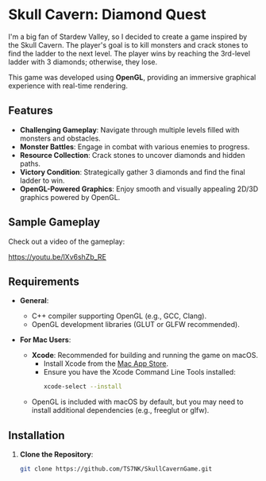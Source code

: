 # Skull Cavern: Diamond Quest

I'm a big fan of Stardew Valley, so I decided to create a game inspired by the Skull Cavern. The player's goal is to kill monsters and crack stones to find the ladder to the next level. The player wins by reaching the 3rd-level ladder with 3 diamonds; otherwise, they lose.

This game was developed using **OpenGL**, providing an immersive graphical experience with real-time rendering.

## Features

- **Challenging Gameplay**: Navigate through multiple levels filled with monsters and obstacles.
- **Monster Battles**: Engage in combat with various enemies to progress.
- **Resource Collection**: Crack stones to uncover diamonds and hidden paths.
- **Victory Condition**: Strategically gather 3 diamonds and find the final ladder to win.
- **OpenGL-Powered Graphics**: Enjoy smooth and visually appealing 2D/3D graphics powered by OpenGL.

## Sample Gameplay

Check out a video of the gameplay:

https://youtu.be/lXv6shZb_RE

## Requirements

- **General**:
  - C++ compiler supporting OpenGL (e.g., GCC, Clang).
  - OpenGL development libraries (GLUT or GLFW recommended).

- **For Mac Users**:
  - **Xcode**: Recommended for building and running the game on macOS.
    - Install Xcode from the [Mac App Store](https://apps.apple.com/us/app/xcode/id497799835).
    - Ensure you have the Xcode Command Line Tools installed:
      ```bash
      xcode-select --install
      ```
  - OpenGL is included with macOS by default, but you may need to install additional dependencies (e.g., freeglut or glfw).

## Installation

1. **Clone the Repository**:
   ```bash
   git clone https://github.com/TS7NK/SkullCavernGame.git
